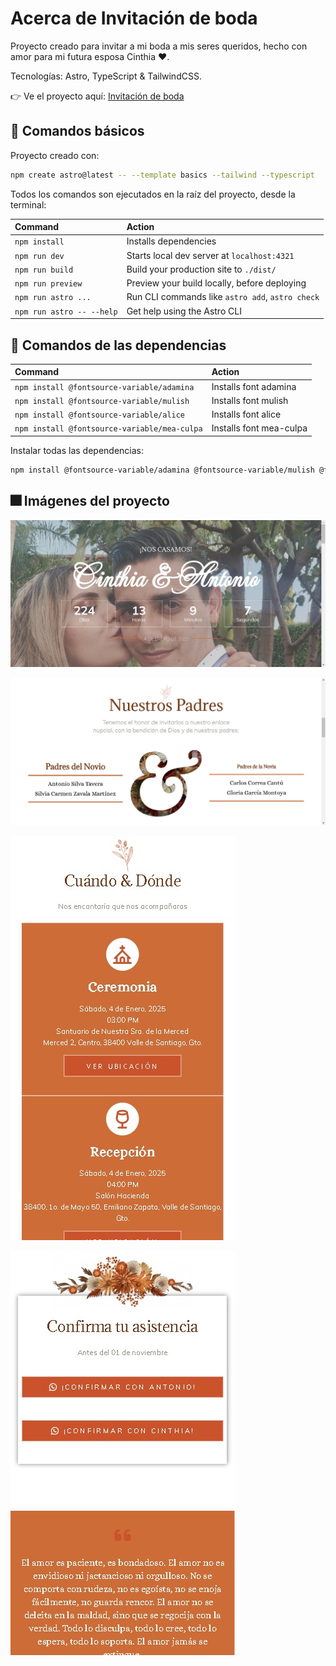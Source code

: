# Acerca de Invitación de boda

Proyecto creado para invitar a mi boda a mis seres queridos, hecho con amor para mi futura esposa Cinthia ❤️.

Tecnologías: Astro, TypeScript & TailwindCSS.

👉 Ve el proyecto aquí: [Invitación de boda](https://cinytono.vercel.app/)

## 🧞 Comandos básicos

Proyecto creado con:

```sh
npm create astro@latest -- --template basics --tailwind --typescript
```

Todos los comandos son ejecutados en la raíz del proyecto, desde la terminal:

| Command                   | Action                                           |
| :------------------------ | :----------------------------------------------- |
| `npm install`             | Installs dependencies                            |
| `npm run dev`             | Starts local dev server at `localhost:4321`      |
| `npm run build`           | Build your production site to `./dist/`          |
| `npm run preview`         | Preview your build locally, before deploying     |
| `npm run astro ...`       | Run CLI commands like `astro add`, `astro check` |
| `npm run astro -- --help` | Get help using the Astro CLI                     |

## 👀 Comandos de las dependencias

| Command                                      | Action                  |
| :------------------------------------------- | :---------------------- |
| `npm install @fontsource-variable/adamina`   | Installs font adamina   |
| `npm install @fontsource-variable/mulish`    | Installs font mulish    |
| `npm install @fontsource-variable/alice`     | Installs font alice     |
| `npm install @fontsource-variable/mea-culpa` | Installs font mea-culpa |

Instalar todas las dependencias:

```sh
npm install @fontsource-variable/adamina @fontsource-variable/mulish @fontsource-variable/alice @fontsource-variable/mea-culpa
```

## 🎆 Imágenes del proyecto

![Version-web](https://github.com/Asilvazavala/Wedding-invitation/blob/6c214a9a957587924a5032e3fcdad48fe84f48d1/public/images/version-web.png)

![Version-web2](https://github.com/Asilvazavala/Wedding-invitation/blob/6c214a9a957587924a5032e3fcdad48fe84f48d1/public/images/version-web2.png)

![Version-mobile](https://github.com/Asilvazavala/Wedding-invitation/blob/6c214a9a957587924a5032e3fcdad48fe84f48d1/public/images/version-mobile.png)

![Version-mobile2](https://github.com/Asilvazavala/Wedding-invitation/blob/6c214a9a957587924a5032e3fcdad48fe84f48d1/public/images/version-mobile2.png)
